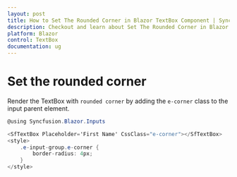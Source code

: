 ```yaml
---
layout: post
title: How to Set The Rounded Corner in Blazor TextBox Component | Syncfusion
description: Checkout and learn about Set The Rounded Corner in Blazor TextBox component of Syncfusion, and more details.
platform: Blazor
control: TextBox
documentation: ug
---
```


# Set the rounded corner

Render the TextBox with `rounded corner` by adding the `e-corner` class to the input parent element.

```csharp
@using Syncfusion.Blazor.Inputs

<SfTextBox Placeholder='First Name' CssClass="e-corner"></SfTextBox>
<style>
    .e-input-group.e-corner {
        border-radius: 4px;
    }
</style>
```